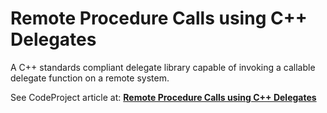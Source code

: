 # Remote Procedure Calls using C++ Delegates
A C++ standards compliant delegate library capable of invoking a callable delegate function on a remote system. 

See CodeProject article at: <a href="https://www.codeproject.com/Articles/5262271/Remote-Procedure-Calls-using-Cplusplus-Delegates"><strong>Remote Procedure Calls using C++ Delegates</strong></a>




